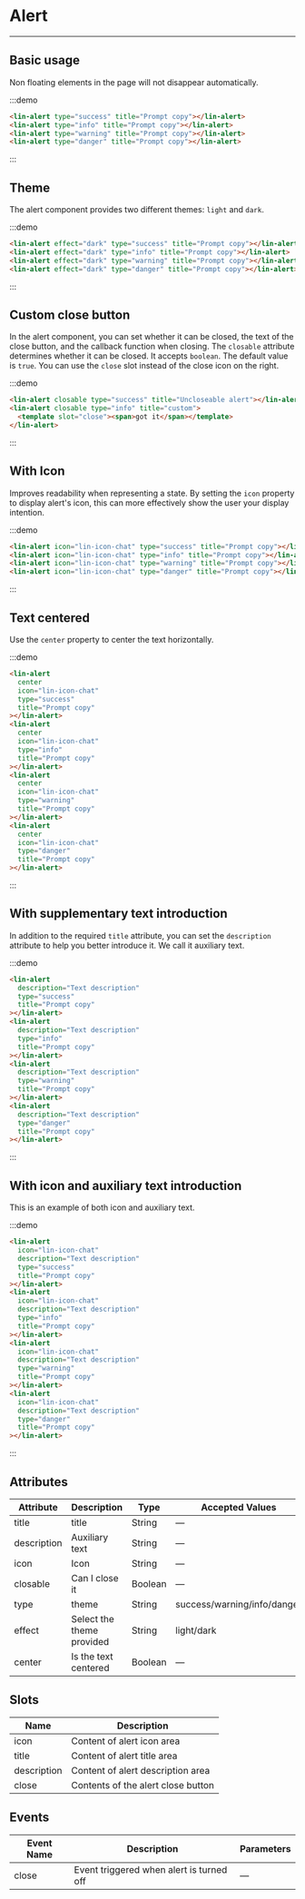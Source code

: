 <style lang="scss" scoped>
.demo-block {
  ::v-deep .lin-alert {
    margin-bottom: 10px;
  }
}
</style>

# Alert

---

## Basic usage

Non floating elements in the page will not disappear automatically.

<div class='demo-block'>
<lin-alert type="success" title="Prompt copy"></lin-alert>
<lin-alert type="info" title="Prompt copy"></lin-alert>
<lin-alert type="warning" title="Prompt copy"></lin-alert>
<lin-alert type="danger" title="Prompt copy"></lin-alert>
</div>

:::demo

```html
<lin-alert type="success" title="Prompt copy"></lin-alert>
<lin-alert type="info" title="Prompt copy"></lin-alert>
<lin-alert type="warning" title="Prompt copy"></lin-alert>
<lin-alert type="danger" title="Prompt copy"></lin-alert>
```

:::

## Theme

The alert component provides two different themes: `light` and `dark`.

<div class='demo-block'>
<lin-alert effect="dark" type="success" title="Prompt copy"></lin-alert>
<lin-alert effect="dark" type="info" title="Prompt copy"></lin-alert>
<lin-alert effect="dark" type="warning" title="Prompt copy"></lin-alert>
<lin-alert effect="dark" type="danger" title="Prompt copy"></lin-alert>
</div>

:::demo

```html
<lin-alert effect="dark" type="success" title="Prompt copy"></lin-alert>
<lin-alert effect="dark" type="info" title="Prompt copy"></lin-alert>
<lin-alert effect="dark" type="warning" title="Prompt copy"></lin-alert>
<lin-alert effect="dark" type="danger" title="Prompt copy"></lin-alert>
```

:::

## Custom close button

In the alert component, you can set whether it can be closed, the text of the close button, and the callback function when closing. The `closable` attribute determines whether it can be closed. It accepts `boolean`. The default value is `true`. You can use the `close` slot instead of the close icon on the right.

<div class='demo-block'>
<lin-alert closable type="success" title="Uncloseable alert"></lin-alert>
<lin-alert closable type="info" title="custom">
<template slot='close'><span>got it</span></template>
</lin-alert>
</div>

:::demo

```html
<lin-alert closable type="success" title="Uncloseable alert"></lin-alert>
<lin-alert closable type="info" title="custom">
  <template slot="close"><span>got it</span></template>
</lin-alert>
```

:::

## With Icon

Improves readability when representing a state. By setting the `icon` property to display alert's icon, this can more effectively show the user your display intention.

<div class='demo-block'>
<lin-alert icon="lin-icon-chat" type="success" title="Prompt copy"></lin-alert>
<lin-alert icon="lin-icon-chat" type="info" title="Prompt copy"></lin-alert>
<lin-alert icon="lin-icon-chat" type="warning" title="Prompt copy"></lin-alert>
<lin-alert icon="lin-icon-chat" type="danger" title="Prompt copy"></lin-alert>
</div>

:::demo

```html
<lin-alert icon="lin-icon-chat" type="success" title="Prompt copy"></lin-alert>
<lin-alert icon="lin-icon-chat" type="info" title="Prompt copy"></lin-alert>
<lin-alert icon="lin-icon-chat" type="warning" title="Prompt copy"></lin-alert>
<lin-alert icon="lin-icon-chat" type="danger" title="Prompt copy"></lin-alert>
```

:::

## Text centered

Use the `center` property to center the text horizontally.

<div class='demo-block'>
<lin-alert center icon="lin-icon-chat" type="success" title="Prompt copy"></lin-alert>
<lin-alert center icon="lin-icon-chat" type="info" title="Prompt copy"></lin-alert>
<lin-alert center icon="lin-icon-chat" type="warning" title="Prompt copy"></lin-alert>
<lin-alert center icon="lin-icon-chat" type="danger" title="Prompt copy"></lin-alert>
</div>

:::demo

```html
<lin-alert
  center
  icon="lin-icon-chat"
  type="success"
  title="Prompt copy"
></lin-alert>
<lin-alert
  center
  icon="lin-icon-chat"
  type="info"
  title="Prompt copy"
></lin-alert>
<lin-alert
  center
  icon="lin-icon-chat"
  type="warning"
  title="Prompt copy"
></lin-alert>
<lin-alert
  center
  icon="lin-icon-chat"
  type="danger"
  title="Prompt copy"
></lin-alert>
```

:::

## With supplementary text introduction

In addition to the required `title` attribute, you can set the `description` attribute to help you better introduce it. We call it auxiliary text.

<div class='demo-block'>
      <lin-alert description="Text description" type="success" title="Prompt copy"></lin-alert>
      <lin-alert description="Text description" type="info" title="Prompt copy"></lin-alert>
      <lin-alert description="Text description" type="warning" title="Prompt copy"></lin-alert>
      <lin-alert description="Text description" type="danger" title="Prompt copy"></lin-alert>
</div>

:::demo

```html
<lin-alert
  description="Text description"
  type="success"
  title="Prompt copy"
></lin-alert>
<lin-alert
  description="Text description"
  type="info"
  title="Prompt copy"
></lin-alert>
<lin-alert
  description="Text description"
  type="warning"
  title="Prompt copy"
></lin-alert>
<lin-alert
  description="Text description"
  type="danger"
  title="Prompt copy"
></lin-alert>
```

:::

## With icon and auxiliary text introduction

This is an example of both icon and auxiliary text.

<div class='demo-block'>
            <lin-alert
        icon="lin-icon-chat"
        description="Text description"
        type="success"
        title="Prompt copy"
      ></lin-alert>
      <lin-alert
        icon="lin-icon-chat"
        description="Text description"
        type="info"
        title="Prompt copy"
      ></lin-alert>
      <lin-alert
        icon="lin-icon-chat"
        description="Text description"
        type="warning"
        title="Prompt copy"
      ></lin-alert>
      <lin-alert
        icon="lin-icon-chat"
        description="Text description"
        type="danger"
        title="Prompt copy"
      ></lin-alert>
</div>

:::demo

```html
<lin-alert
  icon="lin-icon-chat"
  description="Text description"
  type="success"
  title="Prompt copy"
></lin-alert>
<lin-alert
  icon="lin-icon-chat"
  description="Text description"
  type="info"
  title="Prompt copy"
></lin-alert>
<lin-alert
  icon="lin-icon-chat"
  description="Text description"
  type="warning"
  title="Prompt copy"
></lin-alert>
<lin-alert
  icon="lin-icon-chat"
  description="Text description"
  type="danger"
  title="Prompt copy"
></lin-alert>
```

:::

## Attributes

| Attribute   | Description               | Type    | Accepted Values             | Default |
| ----------- | ------------------------- | ------- | --------------------------- | ------- |
| title       | title                     | String  | —                           | —       |
| description | Auxiliary text            | String  | —                           | —       |
| icon        | Icon                      | String  | —                           | —       |
| closable    | Can I close it            | Boolean | —                           | false   |
| type        | theme                     | String  | success/warning/info/danger | success |
| effect      | Select the theme provided | String  | light/dark                  | light   |
| center      | Is the text centered      | Boolean | —                           | false   |

## Slots

| Name        | Description                        |
| ----------- | ---------------------------------- |
| icon        | Content of alert icon area         |
| title       | Content of alert title area        |
| description | Content of alert description area  |
| close       | Contents of the alert close button |

## Events

| Event Name | Description                              | Parameters |
| ---------- | ---------------------------------------- | ---------- |
| close      | Event triggered when alert is turned off | —          |
